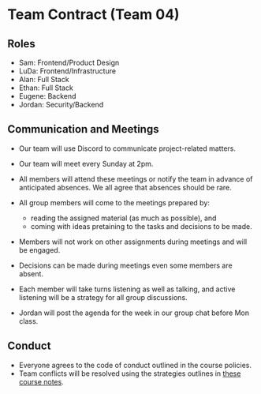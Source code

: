 
# Team Contract (Team 04)

## Roles

- Sam: Frontend/Product Design
- LuDa: Frontend/Infrastructure
- Alan: Full Stack
- Ethan: Full Stack
- Eugene: Backend
- Jordan: Security/Backend

## Communication and Meetings

- Our team will use Discord to communicate project-related matters.
- Our team will meet every Sunday at 2pm.
- All members will attend these meetings or notify the team in advance of anticipated absences. We all agree that absences should be rare.
- All group members will come to the meetings prepared by:
  - reading the assigned material (as much as possible), and
  - coming with ideas pretaining to the tasks and decisions to be made.
- Members will not work on other assignments during meetings and will be engaged.
- Decisions can be made during meetings even some members are absent.
- Each member will take turns listening as well as talking, and active listening will be a strategy for all group discussions.

- Jordan will post the agenda for the week in our group chat before Mon class.

## Conduct

- Everyone agrees to the code of conduct outlined in the course policies.
- Team conflicts will be resolved using the strategies outlines in [these course notes](https://pengyunie.github.io/cs446-1251/docs/project/p1/).